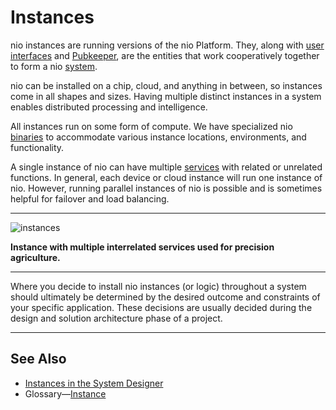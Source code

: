 # Instances

nio instances are running versions of the nio Platform. They, along with [user interfaces](/ui/README.md) and [Pubkeeper](/pubkeeper/README.md), are the entities that work cooperatively together to form a nio [system](/systems/README.md).

nio can be installed on a chip, cloud, and anything in between, so instances come in all shapes and sizes. Having multiple distinct instances in a system enables distributed processing and intelligence.

All instances run on some form of compute. We have specialized nio [binaries](/binaries/README.md) to accommodate various instance locations, environments, and functionality.

A single instance of nio can have multiple [services](/services/README.md) with related or unrelated functions. In general, each device or cloud instance will run one instance of nio. However, running parallel instances of nio is possible and is sometimes helpful for failover and load balancing.

---
![instances](/img/intro-instance.png)

**Instance with multiple interrelated services used for precision agriculture.**

---

Where you decide to install nio instances (or logic) throughout a system should ultimately be determined by the desired outcome and constraints of your specific application. These decisions are usually decided during the design and solution architecture phase of a project.

---
## See Also

* [Instances in the System Designer](/system-designer/designer-tasks.html#instance)
* Glossary—[Instance](/glossary#instance)
